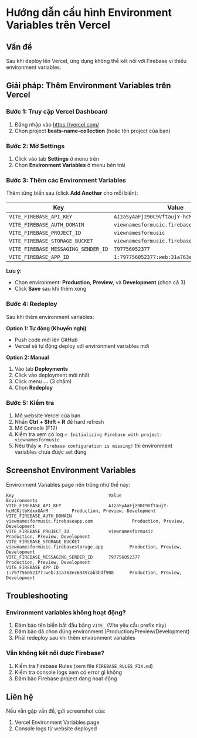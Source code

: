 # Hướng dẫn cấu hình Environment Variables trên Vercel

## Vấn đề
Sau khi deploy lên Vercel, ứng dụng không thể kết nối với Firebase vì thiếu environment variables.

## Giải pháp: Thêm Environment Variables trên Vercel

### Bước 1: Truy cập Vercel Dashboard
1. Đăng nhập vào https://vercel.com/
2. Chọn project **beats-name-collection** (hoặc tên project của bạn)

### Bước 2: Mở Settings
1. Click vào tab **Settings** ở menu trên
2. Chọn **Environment Variables** ở menu bên trái

### Bước 3: Thêm các Environment Variables

Thêm từng biến sau (click **Add Another** cho mỗi biến):

| Key | Value |
|-----|-------|
| `VITE_FIREBASE_API_KEY` | `AIzaSyAaFjz90C9VftaujY-hcMCKjtbKdxxGArM` |
| `VITE_FIREBASE_AUTH_DOMAIN` | `viewnamesformusic.firebaseapp.com` |
| `VITE_FIREBASE_PROJECT_ID` | `viewnamesformusic` |
| `VITE_FIREBASE_STORAGE_BUCKET` | `viewnamesformusic.firebasestorage.app` |
| `VITE_FIREBASE_MESSAGING_SENDER_ID` | `797756052377` |
| `VITE_FIREBASE_APP_ID` | `1:797756052377:web:31a763ec6949cab3bdf908` |

**Lưu ý:**
- Chọn environment: **Production**, **Preview**, và **Development** (chọn cả 3)
- Click **Save** sau khi thêm xong

### Bước 4: Redeploy
Sau khi thêm environment variables:

**Option 1: Tự động (Khuyến nghị)**
- Push code mới lên GitHub
- Vercel sẽ tự động deploy với environment variables mới

**Option 2: Manual**
1. Vào tab **Deployments**
2. Click vào deployment mới nhất
3. Click menu **...** (3 chấm)
4. Chọn **Redeploy**

### Bước 5: Kiểm tra
1. Mở website Vercel của bạn
2. Nhấn **Ctrl + Shift + R** để hard refresh
3. Mở Console (F12)
4. Kiểm tra xem có log `🔥 Initializing Firebase with project: viewnamesformusic`
5. Nếu thấy `❌ Firebase configuration is missing!` thì environment variables chưa được set đúng

## Screenshot Environment Variables

Environment Variables page nên trông như thế này:

```
Key                                    Value                                           Environments
VITE_FIREBASE_API_KEY                  AIzaSyAaFjz90C9VftaujY-hcMCKjtbKdxxGArM         Production, Preview, Development
VITE_FIREBASE_AUTH_DOMAIN              viewnamesformusic.firebaseapp.com               Production, Preview, Development
VITE_FIREBASE_PROJECT_ID               viewnamesformusic                               Production, Preview, Development
VITE_FIREBASE_STORAGE_BUCKET           viewnamesformusic.firebasestorage.app          Production, Preview, Development
VITE_FIREBASE_MESSAGING_SENDER_ID      797756052377                                    Production, Preview, Development
VITE_FIREBASE_APP_ID                   1:797756052377:web:31a763ec6949cab3bdf908      Production, Preview, Development
```

## Troubleshooting

### Environment variables không hoạt động?
1. Đảm bảo tên biến bắt đầu bằng `VITE_` (Vite yêu cầu prefix này)
2. Đảm bảo đã chọn đúng environment (Production/Preview/Development)
3. Phải redeploy sau khi thêm environment variables

### Vẫn không kết nối được Firebase?
1. Kiểm tra Firebase Rules (xem file `FIREBASE_RULES_FIX.md`)
2. Kiểm tra console logs xem có error gì không
3. Đảm bảo Firebase project đang hoạt động

## Liên hệ
Nếu vẫn gặp vấn đề, gửi screenshot của:
1. Vercel Environment Variables page
2. Console logs từ website deployed
